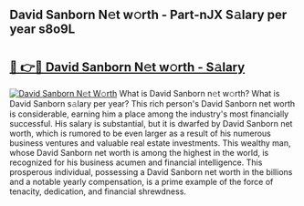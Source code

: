 ## David Sanborn N𝚎t w𝚘rth - Part-nJX S𝚊lary per year s8o9L

# <h2><a href="http://gc1s9wd.nevu.top/?p=David+Sanborn">🔗 👉🔴 David Sanborn N𝚎t w𝚘rth - S𝚊lary</a></h2>

[![David Sanborn N𝚎t W𝚘rth](https://i.imgur.com/Oavwk0R.jpeg)](http://gc1s9wd.nevu.top/?p=David+Sanborn)
What is David Sanborn n𝚎t w𝚘rth? What is David Sanborn s𝚊lary per year?
This rich person's David Sanborn net worth is considerable, earning him a place among the industry's most financially successful. His salary is substantial, but it is dwarfed by David Sanborn net worth, which is rumored to be even larger as a result of his numerous business ventures and valuable real estate investments. This wealthy man, whose David Sanborn net worth is among the highest in the world, is recognized for his business acumen and financial intelligence. This prosperous individual, possessing a David Sanborn net worth in the billions and a notable yearly compensation, is a prime example of the force of tenacity, dedication, and financial shrewdness.
